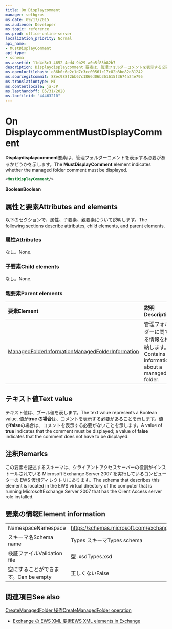 ```yaml
---
title: On Displaycomment
manager: sethgros
ms.date: 09/17/2015
ms.audience: Developer
ms.topic: reference
ms.prod: office-online-server
localization_priority: Normal
api_name:
- MustDisplayComment
api_type:
- schema
ms.assetid: 11d4d3c3-4652-4ed4-9b29-a0b5f85b82b7
description: Displaydisplaycomment 要素は、管理フォルダーコメントを表示する必要があるかどうかを示します。
ms.openlocfilehash: e86b0c6e2c1d7c3cc00561c17c82b3be82d81242
ms.sourcegitcommit: 88ec988f2bb67c1866d06b361615f3674a24e795
ms.translationtype: MT
ms.contentlocale: ja-JP
ms.lasthandoff: 05/31/2020
ms.locfileid: "44463210"
---
```

# <a name="mustdisplaycomment"></a><span data-ttu-id="acea8-103">On Displaycomment</span><span class="sxs-lookup"><span data-stu-id="acea8-103">MustDisplayComment</span></span>

<span data-ttu-id="acea8-104">**Displaydisplaycomment**要素は、管理フォルダーコメントを表示する必要があるかどうかを示します。</span><span class="sxs-lookup"><span data-stu-id="acea8-104">The **MustDisplayComment** element indicates whether the managed folder comment must be displayed.</span></span> 
  
```xml
<MustDisplayComment/>
```

 <span data-ttu-id="acea8-105">**Boolean**</span><span class="sxs-lookup"><span data-stu-id="acea8-105">**Boolean**</span></span>
## <a name="attributes-and-elements"></a><span data-ttu-id="acea8-106">属性と要素</span><span class="sxs-lookup"><span data-stu-id="acea8-106">Attributes and elements</span></span>

<span data-ttu-id="acea8-107">以下のセクションで、属性、子要素、親要素について説明します。</span><span class="sxs-lookup"><span data-stu-id="acea8-107">The following sections describe attributes, child elements, and parent elements.</span></span>
  
### <a name="attributes"></a><span data-ttu-id="acea8-108">属性</span><span class="sxs-lookup"><span data-stu-id="acea8-108">Attributes</span></span>

<span data-ttu-id="acea8-109">なし。</span><span class="sxs-lookup"><span data-stu-id="acea8-109">None.</span></span>
  
### <a name="child-elements"></a><span data-ttu-id="acea8-110">子要素</span><span class="sxs-lookup"><span data-stu-id="acea8-110">Child elements</span></span>

<span data-ttu-id="acea8-111">なし。</span><span class="sxs-lookup"><span data-stu-id="acea8-111">None.</span></span>
  
### <a name="parent-elements"></a><span data-ttu-id="acea8-112">親要素</span><span class="sxs-lookup"><span data-stu-id="acea8-112">Parent elements</span></span>

|<span data-ttu-id="acea8-113">**要素**</span><span class="sxs-lookup"><span data-stu-id="acea8-113">**Element**</span></span>|<span data-ttu-id="acea8-114">**説明**</span><span class="sxs-lookup"><span data-stu-id="acea8-114">**Description**</span></span>|
|:-----|:-----|
|[<span data-ttu-id="acea8-115">ManagedFolderInformation</span><span class="sxs-lookup"><span data-stu-id="acea8-115">ManagedFolderInformation</span></span>](managedfolderinformation.md) <br/> |<span data-ttu-id="acea8-116">管理フォルダーに関する情報を格納します。</span><span class="sxs-lookup"><span data-stu-id="acea8-116">Contains information about a managed folder.</span></span>  <br/> |
   
## <a name="text-value"></a><span data-ttu-id="acea8-117">テキスト値</span><span class="sxs-lookup"><span data-stu-id="acea8-117">Text value</span></span>

<span data-ttu-id="acea8-118">テキスト値は、ブール値を表します。</span><span class="sxs-lookup"><span data-stu-id="acea8-118">The text value represents a Boolean value.</span></span> <span data-ttu-id="acea8-119">値が**true の場合**は、コメントを表示する必要があることを示します。値が**false**の場合は、コメントを表示する必要がないことを示します。</span><span class="sxs-lookup"><span data-stu-id="acea8-119">A value of **true** indicates that the comment must be displayed; a value of **false** indicates that the comment does not have to be displayed.</span></span> 
  
## <a name="remarks"></a><span data-ttu-id="acea8-120">注釈</span><span class="sxs-lookup"><span data-stu-id="acea8-120">Remarks</span></span>

<span data-ttu-id="acea8-121">この要素を記述するスキーマは、クライアントアクセスサーバーの役割がインストールされている Microsoft Exchange Server 2007 を実行しているコンピューターの EWS 仮想ディレクトリにあります。</span><span class="sxs-lookup"><span data-stu-id="acea8-121">The schema that describes this element is located in the EWS virtual directory of the computer that is running MicrosoftExchange Server 2007 that has the Client Access server role installed.</span></span>
  
## <a name="element-information"></a><span data-ttu-id="acea8-122">要素の情報</span><span class="sxs-lookup"><span data-stu-id="acea8-122">Element information</span></span>

|||
|:-----|:-----|
|<span data-ttu-id="acea8-123">Namespace</span><span class="sxs-lookup"><span data-stu-id="acea8-123">Namespace</span></span>  <br/> |https://schemas.microsoft.com/exchange/services/2006/types  <br/> |
|<span data-ttu-id="acea8-124">スキーマ名</span><span class="sxs-lookup"><span data-stu-id="acea8-124">Schema name</span></span>  <br/> |<span data-ttu-id="acea8-125">Types スキーマ</span><span class="sxs-lookup"><span data-stu-id="acea8-125">Types schema</span></span>  <br/> |
|<span data-ttu-id="acea8-126">検証ファイル</span><span class="sxs-lookup"><span data-stu-id="acea8-126">Validation file</span></span>  <br/> |<span data-ttu-id="acea8-127">型 .xsd</span><span class="sxs-lookup"><span data-stu-id="acea8-127">Types.xsd</span></span>  <br/> |
|<span data-ttu-id="acea8-128">空にすることができます。</span><span class="sxs-lookup"><span data-stu-id="acea8-128">Can be empty</span></span>  <br/> |<span data-ttu-id="acea8-129">正しくない</span><span class="sxs-lookup"><span data-stu-id="acea8-129">False</span></span>  <br/> |
   
## <a name="see-also"></a><span data-ttu-id="acea8-130">関連項目</span><span class="sxs-lookup"><span data-stu-id="acea8-130">See also</span></span>



[<span data-ttu-id="acea8-131">CreateManagedFolder 操作</span><span class="sxs-lookup"><span data-stu-id="acea8-131">CreateManagedFolder operation</span></span>](createmanagedfolder-operation.md)


- [<span data-ttu-id="acea8-132">Exchange の EWS XML 要素</span><span class="sxs-lookup"><span data-stu-id="acea8-132">EWS XML elements in Exchange</span></span>](ews-xml-elements-in-exchange.md)

